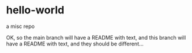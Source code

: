 # hello-world
a misc repo

OK, so the main branch will have a README with text, and this branch will have a README with text, and they should be different...
